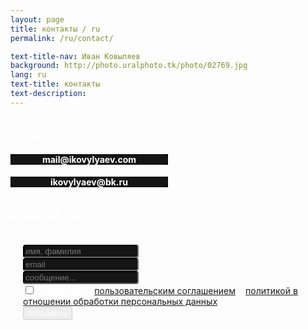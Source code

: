 ```yaml
---
layout: page
title: контакты / ru
permalink: /ru/contact/

text-title-nav: Иван Ковыляев
background: http://photo.uralphoto.tk/photo/02769.jpg
lang: ru
text-title: контакты
text-description:
---
```

<div class="row p-0 m-0">
    <h2 class="col-12" style="opacity: 1;">почта</h2>
      <div class="card col-6" style="background: #000;">
        <div class="card-body">
          <h4>mail@ikovylyaev.com</h4>
        </div>
      </div>
      <div class="card col-6" style="background: #000;">
        <div class="card-body">
          <h4>ikovylyaev@bk.ru</h4>
        </div>
      </div>
  <h2 class="col-12 mt-3">contact us</h2>
  <form action="https://formspree.io/ikovylyaev@bk.ru" method="POST" style="width: 100%; padding: 1.25rem;">
    <input type="text" class="form-control form-control-lg" name="name" placeholder="имя, фамилия"><br>
      <input class="form-control form-control-lg" type="email" name="_replyto" placeholder="email">
    <br>
    <input class="form-control form-control-lg" type="text" placeholder="сообщение..." name="message"><br>
    <div class="custom-control custom-checkbox">
      <input type="checkbox" class="custom-control-input" id="checker">
      <label class="custom-control-label" for="checker">я согласен с <a href='{{site.url}}/terms'>пользовательским соглашением</a> и <a href='{{site.url}}/policy'>политикой в отношении обработки персональных данных</a></label>
    </div>
		<button class="btn btn-outline-light mt-3" id='send-btn' disabled type="submit">отправить</button>
		<div class="nl-overlay"></div>
		<input type="hidden" name="_subject" value="Order from ikovylyaev.com">
	    <input type="text" name="_gotcha" style="display:none">
	    <input type="hidden" name="_next" value="http://ikovylyaev.com/mail/">
	</form>
</div>
<script>
$('#checker').click(function(){
  if ($(this).is(':checked')){
		$('#send-btn').removeAttr('disabled');
	} else {
		$('#send-btn').attr('disabled', 'disabled');
	}
});
</script>
<style>
*{color: #fff;}
.container{margin-top: 20px;}
.card-body h4 a{color: #fff;}
.card-body h4{text-align: center;}
.card-body{background: #151515; border-radius: 1rem;}
/* general style for the form */
.card{width: 50% !important; box-shadow: none !important; border-width: 0px;}
.form-control{background: #151515; border-radius: 0.25rem; border-color: #151515; color: #eee;}
.form-control:focus{background: #000;}
.add-mb{margin-bottom: 30px;}
main.page .text-page h1 {color: #151515;!important}
.form-control:focus{color: #ffffff!important;}
</style>
